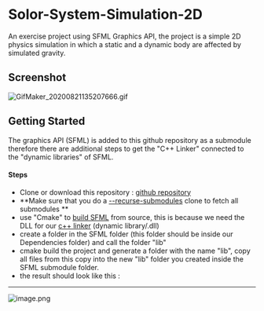 # Solor-System-Simulation-2D

An exercise project using SFML Graphics API, the project is a simple 2D physics simulation in which a static and a dynamic body are affected by simulated gravity.  

## Screenshot
![GifMaker_20200821135207666.gif](https://trello-attachments.s3.amazonaws.com/5f066448ad4865740ae83658/5f3b227970dadc452aaf969c/7c9420361789c2e2e9989075cb434c57/GifMaker_20200821135207666.gif) 

## Getting Started
The graphics API (SFML) is added to this github repository as a submodule therefore there are additional steps to get the "C++ Linker" connected to the "dynamic libraries" of SFML. 
#### Steps
- Clone or download this repository : [github repository](https://github.com/spil3141/Solor-System-Simulation-2D.git)
- **Make sure that you do a [--recurse-submodules](https://git-scm.com/book/en/v2/Git-Tools-Submodules) clone to fetch all submodules **
- use "Cmake" to [build SFML](https://www.youtube.com/watch?v=pLy69V2F_8M) from source, this is because we need the DLL for our [c++ linker](https://www.youtube.com/watch?v=H4s55GgAg0I&t=259s) (dynamic library/.dll) 
- create a folder in the SFML folder (this folder should be inside our Dependencies folder) and call the folder "lib"
- cmake build the project and generate a folder with the name "lib", copy all files from this copy into the new "lib" folder you created inside the SFML submodule folder. 
- the result should look like this : 

---

![image.png](https://trello-attachments.s3.amazonaws.com/5dd6b3a80a513e0ac0bd38eb/5f3bba93fe4f8c14ff6b2f6c/92dd2d92e63b7dc3b7ec1e6fde804f7d/image.png) 
